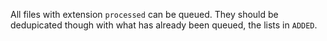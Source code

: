 All files with extension `processed` can be queued. They should be dedupicated though with what has already been queued, the lists in `ADDED`.
